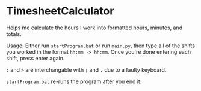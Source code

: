 # TimesheetCalculator
Helps me calculate the hours I work into formatted hours, minutes, and totals.

Usage: Either run ``startProgram.bat`` or run ``main.py``, then type all of the shifts you worked in the format ``hh:mm -> hh:mm``. Once you're done entering each shift, press enter again.

``:`` and ``>`` are interchangable with ``;`` and ``.`` due to a faulty keyboard.

``startProgram.bat`` re-runs the program after you end it.
